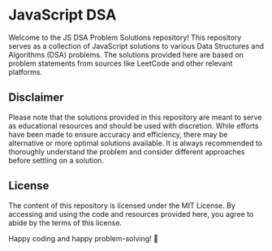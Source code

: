 # JavaScript DSA

Welcome to the JS DSA Problem Solutions repository! This repository serves as a collection of JavaScript solutions to various Data Structures and Algorithms (DSA) problems. The solutions provided here are based on problem statements from sources like LeetCode and other relevant platforms.

## Disclaimer

Please note that the solutions provided in this repository are meant to serve as educational resources and should be used with discretion. While efforts have been made to ensure accuracy and efficiency, there may be alternative or more optimal solutions available. It is always recommended to thoroughly understand the problem and consider different approaches before settling on a solution.

## License

The content of this repository is licensed under the MIT License. By accessing and using the code and resources provided here, you agree to abide by the terms of this license.

Happy coding and happy problem-solving! 🚀
